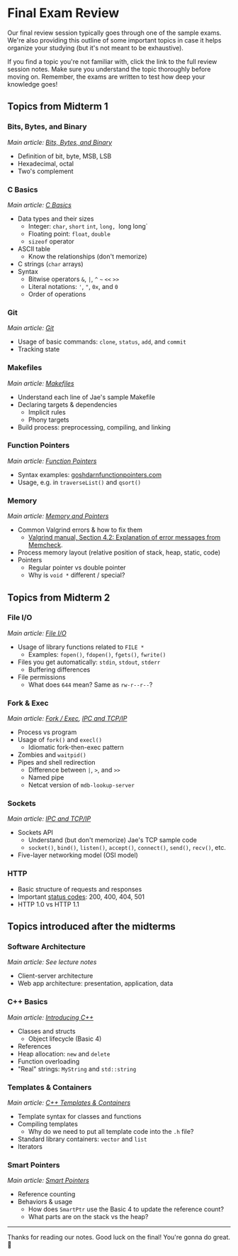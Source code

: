 # Final Exam Review

Our final review session typically goes through one of the sample exams.
We're also providing this outline of some important topics in case
it helps organize your studying (but it's not meant to be exhaustive).

If you find a topic you're not familiar with, click the link to the full review
session notes. Make sure you understand the topic thoroughly before moving on.
Remember, the exams are written to test how deep your knowledge goes!

## Topics from Midterm 1

### Bits, Bytes, and Binary

_Main article: [Bits, Bytes, and Binary](D-Bits-Binary-C-Basics/bits-and-binary.md)_

- Definition of bit, byte, MSB, LSB
- Hexadecimal, octal
- Two's complement

### C Basics

_Main article: [C Basics](D-Bits-Binary-C-Basics/c-basics.md)_

- Data types and their sizes
  - Integer: `char`, `short` `int`, `long, `long long`
  - Floating point: `float`, `double`
  - `sizeof` operator
- ASCII table
  - Know the relationships (don't memorize)
- C strings (`char` arrays)
- Syntax
  - Bitwise operators `&`, `|`, `^` `~` `<<` `>>`
  - Literal notations: `'`, `"`, `0x`, and `0`
  - Order of operations

### Git

_Main article: [Git](C-Git/git.md)_

- Usage of basic commands: `clone`, `status`, `add`, and `commit`
- Tracking state

### Makefiles

_Main article: [Makefiles](B-Makefiles/makefiles.md)_

- Understand each line of Jae's sample Makefile
- Declaring targets & dependencies
  - Implicit rules
  - Phony targets
- Build process: preprocessing, compiling, and linking

### Function Pointers

_Main article: [Function Pointers](F-Function-Pointers/function-pointers.md)_

- Syntax examples: [goshdarnfunctionpointers.com](http://goshdarnfunctionpointers.com)
- Usage, e.g. in `traverseList()` and `qsort()`

### Memory

_Main article: [Memory and Pointers](E-Memory-Pointers/memory-pointers.md)_

- Common Valgrind errors & how to fix them
  - [Valgrind manual, Section 4.2: Explanation of error messages from Memcheck](http://valgrind.org/docs/manual/mc-manual.html#mc-manual.errormsgs).
- Process memory layout (relative position of stack, heap, static, code)
- Pointers
  - Regular pointer vs double pointer
  - Why is `void *` different / special?

## Topics from Midterm 2

### File I/O

_Main article: [File I/O](K-File-IO/file-io.md)_

- Usage of library functions related to `FILE *`
  - Examples: `fopen()`, `fdopen()`, `fgets()`, `fwrite()`
- Files you get automatically: `stdin`, `stdout`, `stderr`
  - Buffering differences
- File permissions
  - What does `644` mean? Same as `rw-r--r--`?

### Fork & Exec

_Main article: [Fork / Exec](J-Fork-Exec/fork-exec.md),
[IPC and TCP/IP](IPC-TCP-IP/ipc-tcpip.md)_

- Process vs program
- Usage of `fork()` and `execl()`
  - Idiomatic fork-then-exec pattern
- Zombies and `waitpid()`
- Pipes and shell redirection
  - Difference between `|`, `>`, and `>>`
  - Named pipe
  - Netcat version of `mdb-lookup-server`

### Sockets

_Main article: [IPC and TCP/IP](IPC-TCP-IP/ipc-tcpip.md)_

- Sockets API
  - Understand (but don't memorize) Jae's TCP sample code
  - `socket()`, `bind()`, `listen()`, `accept()`, `connect()`, `send()`,
    `recv()`, etc.
- Five-layer networking model (OSI model)

### HTTP

- Basic structure of requests and responses
- Important [status codes](https://httpstatuses.com/): 200, 400, 404, 501
- HTTP 1.0 vs HTTP 1.1

## Topics introduced after the midterms

### Software Architecture

_Main article: See lecture notes_

- Client-server architecture
- Web app architecture: presentation, application, data

### C++ Basics

_Main article: [Introducing C++](M-cpp/cpp.md)_

- Classes and structs
  - Object lifecycle (Basic 4)
- References
- Heap allocation: `new` and `delete`
- Function overloading
- "Real" strings: `MyString` and `std::string`

### Templates & Containers

_Main article: [C++ Templates & Containers](N-Templates-Containers/templates-containers.md)_

- Template syntax for classes and functions
- Compiling templates
  - Why do we need to put all template code into the `.h` file?
- Standard library containers: `vector` and `list`
- Iterators

### Smart Pointers

_Main article: [Smart Pointers](O-Smart-Pointer/smart-pointers.md)_

- Reference counting
- Behaviors & usage
  - How does `SmartPtr` use the Basic 4 to update the reference count?
  - What parts are on the stack vs the heap?

---

Thanks for reading our notes. Good luck on the final! You're gonna do great. 🌻
